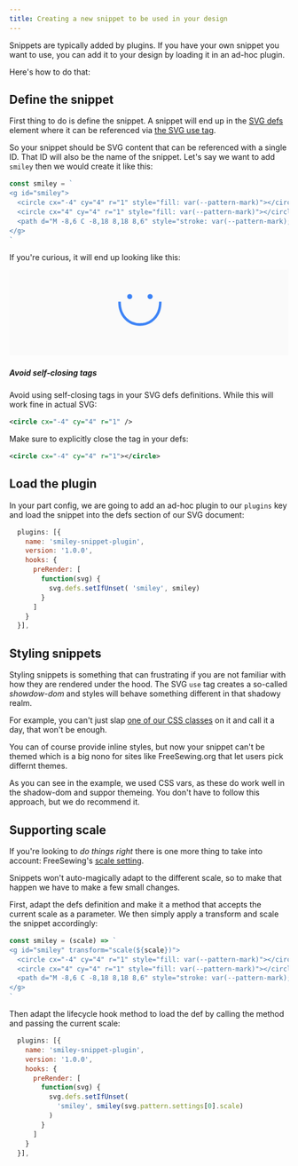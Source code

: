 ```yaml
---
title: Creating a new snippet to be used in your design
---
```


Snippets are typically added by plugins. If you have your own snippet you want
to use, you can add it to your design by loading it in an ad-hoc plugin.

Here's how to do that:

## Define the snippet

First thing to do is define the snippet. A snippet will end up in the [SVG
defs](https://developer.mozilla.org/en-US/docs/Web/SVG/Element/defs) element
where it can be referenced via [the SVG use
tag](https://developer.mozilla.org/en-US/docs/Web/SVG/Element/use).

So your snippet should be SVG content that can be referenced with a single ID.
That ID will also be the name of the snippet. Let's say we want to add `smiley`
then we would create it like this:

```mjs
const smiley = `
<g id="smiley">
  <circle cx="-4" cy="4" r="1" style="fill: var(--pattern-mark)"></circle>
  <circle cx="4" cy="4" r="1" style="fill: var(--pattern-mark)"></circle>
  <path d="M -8,6 C -8,18 8,18 8,6" style="stroke: var(--pattern-mark); fill: none;"></path>
</g>
`
```

If you're curious, it will end up looking like this:

![Preview of our snippet](smiley.png)


<Warning>

##### Avoid self-closing tags

Avoid using self-closing tags in your SVG defs definitions.
While this will work fine in actual SVG:
```svg
<circle cx="-4" cy="4" r="1" />
```

Make sure to explicitly close the tag in your defs:
```svg
<circle cx="-4" cy="4" r="1"></circle>
```

</Warning>

## Load the plugin

In your part config, we are going to add an ad-hoc plugin to our `plugins` key
and load the snippet into the defs section of our SVG document:

```mjs
  plugins: [{
    name: 'smiley-snippet-plugin',
    version: '1.0.0',
    hooks: {
      preRender: [
        function(svg) {
          svg.defs.setIfUnset( 'smiley', smiley)
        }
      ]
    }
  }],
```

## Styling snippets

Styling snippets is something that can frustrating if you are not familiar with
how they are rendered under the hood.  The SVG `use` tag creates a so-called
*showdow-dom* and styles will behave something different in that shadowy realm.

For example, you can't just slap [one of our CSS classes](/reference/css) on it
and call it a day, that won't be enough.

You can of course provide inline styles, but now your snippet can't be themed
which is a big nono for sites like FreeSewing.org that let users pick differnt
themes.

As you can see in the example, we used CSS vars, as these do work well in the
shadow-dom and suppor themeing.  You don't have to follow this approach, but we
do recommend it.

## Supporting scale

If you're looking to _do things right_ there is one more thing to take into account:
FreeSewing's [scale setting](/reference/settings/scale).

Snippets won't auto-magically adapt to the different scale, so to make that happen we
have to make a few small changes.

First, adapt the defs definition and make it a method that accepts the current scale as a parameter.
We then simply apply a transform and scale the snippet accordingly:

```mjs
const smiley = (scale) => `
<g id="smiley" transform="scale(${scale})">
  <circle cx="-4" cy="4" r="1" style="fill: var(--pattern-mark)"></circle>
  <circle cx="4" cy="4" r="1" style="fill: var(--pattern-mark)"></circle>
  <path d="M -8,6 C -8,18 8,18 8,6" style="stroke: var(--pattern-mark); fill: none;"></path>
</g>
`
```

Then adapt the lifecycle hook method to load the def by calling the method and passing the current scale:

```mjs
  plugins: [{
    name: 'smiley-snippet-plugin',
    version: '1.0.0',
    hooks: {
      preRender: [
        function(svg) {
          svg.defs.setIfUnset(
            'smiley', smiley(svg.pattern.settings[0].scale)
          )
        }
      ]
    }
  }],
```

